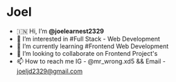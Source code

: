 # Joel
- 🇮🇳 Hi, I’m <b>@joelearnest2329</b>
- 👀 I’m interested in #Full Stack - Web Development
- 🌱 I’m currently learning #Frontend Web Development 
- 💞️ I’m looking to collaborate on Frontend Project's 
- 📫 How to reach me IG - @mr_wrong.xd5 && Email - joeljd2329@gmail.com


